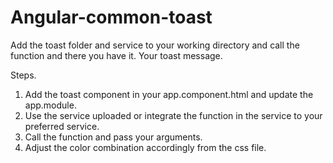 # Angular-common-toast
Add the toast folder and service to your working directory and call the function and there you have it. Your toast message.

Steps.
1. Add the toast component in your app.component.html and update the app.module.
2. Use the service uploaded or integrate the function in the service to your preferred service.
3. Call the function and pass your arguments.
4. Adjust the color combination accordingly from the css file.
